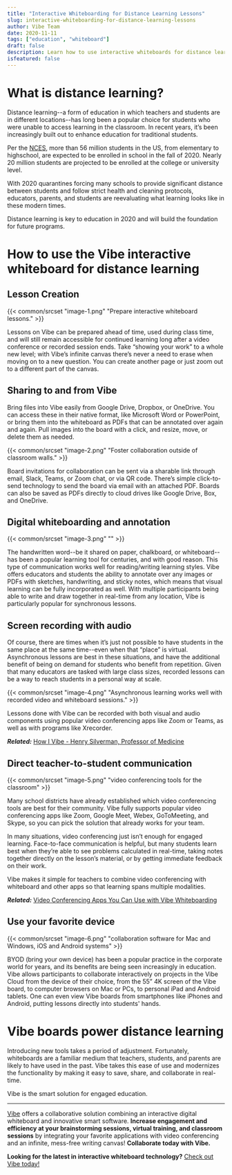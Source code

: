 ```yaml
---
title: "Interactive Whiteboarding for Distance Learning Lessons"
slug: interactive-whiteboarding-for-distance-learning-lessons
author: Vibe Team
date: 2020-11-11
tags: ["education", "whiteboard"]
draft: false
description: Learn how to use interactive whiteboards for distance learning and in the classroom.
isfeatured: false
---
```



# What is distance learning? 

Distance learning--a form of education in which teachers and students are in different locations--has long been a popular choice for students who were unable to access learning in the classroom. In recent years, it’s been increasingly built out to enhance education for traditional students. 

Per the [NCES](https://nces.ed.gov/fastfacts/display.asp?id=372#:~:text=Total%20public%20elementary%20and%20secondary,expected%20to%20include%20(source)%3A), more than 56 million students in the US, from elementary to highschool, are expected to be enrolled in school in the fall of 2020. Nearly 20 million students are projected to be enrolled at the college or university level. 

With 2020 quarantines forcing many schools to provide significant distance between students and follow strict health and cleaning protocols, educators, parents, and students are reevaluating what learning looks like in these modern times. 

Distance learning is key to education in 2020 and will build the foundation for future programs.


# How to use the Vibe interactive whiteboard for distance learning
## Lesson Creation
{{< common/srcset "image-1.png" "Prepare interactive whiteboard lessons." >}}


Lessons on Vibe can be prepared ahead of time, used during class time, and will still remain accessible for continued learning long after a video conference or recorded session ends. Take “showing your work” to a whole new level; with Vibe’s infinite canvas there’s never a need to erase when moving on to a new question. You can create another page or just zoom out to a different part of the canvas.


## Sharing to and from Vibe 

Bring files into Vibe easily from Google Drive, Dropbox, or OneDrive. You can access these in their native format, like Microsoft Word or PowerPoint, or bring them into the whiteboard as PDFs that can be annotated over again and again. Pull images into the board with a click, and resize, move, or delete them as needed. 

{{< common/srcset "image-2.png" "Foster collaboration outside of classroom walls." >}}


Board invitations for collaboration can be sent via a sharable link through email, Slack, Teams, or Zoom chat, or via QR code. There’s simple click-to-send technology to send the board via email with an attached PDF. Boards can also be saved as PDFs directly to cloud drives like Google Drive, Box, and OneDrive.


## Digital whiteboarding and annotation 
{{< common/srcset "image-3.png" "" >}}


The handwritten word--be it shared on paper, chalkboard, or whiteboard--has been a popular learning tool for centuries, and with good reason. This type of communication works well for reading/writing learning styles. Vibe offers educators and students the ability to annotate over any images or PDFs with sketches, handwriting, and sticky notes, which means that visual learning can be fully incorporated as well. With multiple participants being able to write and draw together in real-time from any location, Vibe is particularly popular for synchronous lessons.


## Screen recording with audio 

Of course, there are times when it’s just not possible to have students in the same place at the same time--even when that “place” is virtual. Asynchronous lessons are best in these situations, and have the additional benefit of being on demand for students who benefit from repetition. Given that many educators are tasked with large class sizes, recorded lessons can be a way to reach students in a personal way at scale. 

{{< common/srcset "image-4.png" "Asynchronous learning works well with recorded video and whiteboard sessions." >}}


Lessons done with Vibe can be recorded with both visual and audio components using popular video conferencing apps like Zoom or Teams, as well as with programs like Xrecorder.

***Related:*** [How I Vibe - Henry Silverman, Professor of Medicine](https://vibe.us/blog/how-i-vibe-henry-silverman-professor-of-medicine/)

## Direct teacher-to-student communication
{{< common/srcset "image-5.png" "video conferencing tools for the classroom" >}}


Many school districts have already established which video conferencing tools are best for their community. Vibe fully supports popular video conferencing apps like Zoom, Google Meet, Webex, GoToMeeting, and Skype, so you can pick the solution that already works for your team.

In many situations, video conferencing just isn’t enough for engaged learning. Face-to-face communication is helpful, but many students learn best when they’re able to see problems calculated in real-time, taking notes together directly on the lesson’s material, or by getting immediate feedback on their work.

Vibe makes it simple for teachers to combine video conferencing with whiteboard and other apps so that learning spans multiple modalities.

***Related:*** [Video Conferencing Apps You Can Use with Vibe Whiteboarding](https://vibe.us/blog/video-conferencing-apps-with-whiteboard/)


## Use your favorite device 
{{< common/srcset "image-6.png" "collaboration software for Mac and Windows, iOS and Android systems" >}}


BYOD (bring your own device) has been a popular practice in the corporate world for years, and its benefits are being seen increasingly in education. Vibe allows participants to collaborate interactively on projects in the Vibe Cloud from the device of their choice, from the 55” 4K screen of the Vibe board, to computer browsers on Mac or PCs, to personal iPad and Android tablets. One can even view Vibe boards from smartphones like iPhones and Android, putting lessons directly into students' hands.


# Vibe boards power distance learning

Introducing new tools takes a period of adjustment. Fortunately, whiteboards are a familiar medium that teachers, students, and parents are likely to have used in the past. Vibe takes this ease of use and modernizes the functionality by making it easy to save, share, and collaborate in real-time.

Vibe is the smart solution for engaged education.



----------

[Vibe](https://vibe.us/) offers a collaborative solution combining an interactive digital whiteboard and innovative smart software. **Increase engagement and efficiency at your brainstorming sessions, virtual training, and classroom sessions** by integrating your favorite applications with video conferencing and an infinite, mess-free writing canvas! **Collaborate today with Vibe.**

**Looking for the latest in interactive whiteboard technology?** [Check out Vibe today!](https://vibe.us/order/)
